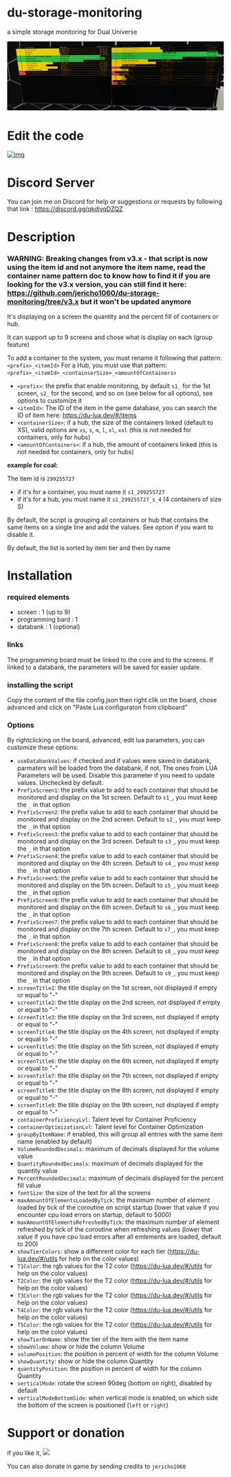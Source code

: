 # du-storage-monitoring
a simple storage monitoring for Dual Universe

![Img001](https://github.com/Jericho1060/du-storage-monitoring/blob/main/du-storage-monitoring.png?raw=true)

# Edit the code

[![img](https://du-lua.dev/img/open_in_editor_button.png)](https://du-lua.dev/#/editor/github/Jericho1060/du-storage-monitoring)

# Discord Server

You can join me on Discord for help or suggestions or requests by following that link : https://discord.gg/qkdjyqDZQZ

# Description

### WARNING: Breaking changes from v3.x - that script is now using the item id and not anymore the item name, read the container name pattern doc to know how to find it if you are looking for the v3.x version, you can still find it here: https://github.com/jericho1060/du-storage-monitoring/tree/v3.x but it won't be updated anymore

It's displaying on a screen the quantity and the percent fill of containers or hub.

It can support up to 9 screens and chose what is display on each (group feature)

To add a container to the system, you must rename it following that pattern: `<prefix>_<itemId>`
For a Hub, you must use that pattern: `<prefix>_<itemId>_<containserSize>_<amountOfContainers>`

- `<prefix>`: the prefix that enable monitoring, by default `s1_` for the 1st screen, `s2_` for the second, and so on (see below for all options), see options to customize it
- `<itemId>`: The ID of the item in the game database, you can search the ID of item here: https://du-lua.dev/#/items
- `<containerSize>`: if a hub, the size of the containers linked (default to XS), valid options are `xs`, `s`, `m`, `l`, `xl`, `xxl` (this is not needed for containers, only for hubs)
- `<amountOfContainers>`: if a hub, the amount of containers linked (this is not needed for containers, only for hubs)

**example for coal:**

The item id is `299255727` 
- if it's for a container, you must name it `s1_299255727`
- if it's for a hub, you must name it `s1_299255727_s_4` (4 containers of size S)

By default, the script is grouping all containers or hub that contains the same items on a single line and add the values. See option if you want to disable it.

By default, the list is sorted by item tier and then by name

# Installation

### required elements
 
 - screen : 1 (up to 9)
 - programming bard : 1
 - databank : 1 (optional)
 
### links

The programming board must be linked to the core and to the screens.
If linked to a databank, the parameters will be saved for easier update.

### installing the script

Copy the content of the file config.json then right clik on the board, chose advanced and click on "Paste Lua configuraton from clipboard"

### Options

By rightclicking on the board, advanced, edit lua parameters, you can customize these options:

- `useDatabankValues`: if checked and if values were saved in databank, parmaters will be loaded from the databank, if not, The ones from LUA Parameters will be used. Disable this parameter if you need to update values. Unchecked by default. 
- `PrefixScreen1`: the prefix value to add to each container that should be monitored and display on the 1st screen. Default to `s1_`, you must keep the `_` in that option
- `PrefixScreen2`: the prefix value to add to each container that should be monitored and display on the 2nd screen. Default to `s2_`, you must keep the `_` in that option
- `PrefixScreen3`: the prefix value to add to each container that should be monitored and display on the 3rd screen. Default to `s3_`, you must keep the `_` in that option
- `PrefixScreen4`: the prefix value to add to each container that should be monitored and display on the 4th screen. Default to `s4_`, you must keep the `_` in that option
- `PrefixScreen5`: the prefix value to add to each container that should be monitored and display on the 5th screen. Default to `s5_`, you must keep the `_` in that option
- `PrefixScreen6`: the prefix value to add to each container that should be monitored and display on the 6th screen. Default to `s6_`, you must keep the `_` in that option
- `PrefixScreen7`: the prefix value to add to each container that should be monitored and display on the 7th screen. Default to `s7_`, you must keep the `_` in that option
- `PrefixScreen8`: the prefix value to add to each container that should be monitored and display on the 8th screen. Default to `s8_`, you must keep the `_` in that option
- `PrefixScreen9`: the prefix value to add to each container that should be monitored and display on the 9th screen. Default to `s9_`, you must keep the `_` in that option 
- `screenTitle1`: the title display on the 1st screen, not displayed if empty or equal to "-"
- `screenTitle2`: the title display on the 2nd screen, not displayed if empty or equal to "-"
- `screenTitle3`: the title display on the 3rd screen, not displayed if empty or equal to "-"
- `screenTitle4`: the title display on the 4th screen, not displayed if empty or equal to "-"
- `screenTitle5`: the title display on the 5th screen, not displayed if empty or equal to "-"
- `screenTitle6`: the title display on the 6th screen, not displayed if empty or equal to "-"
- `screenTitle7`: the title display on the 7th screen, not displayed if empty or equal to "-"
- `screenTitle8`: the title display on the 8th screen, not displayed if empty or equal to "-"
- `screenTitle9`: the title display on the 9th screen, not displayed if empty or equal to "-"
- `containerProficiencyLvl`: Talent level for Container Proficiency
- `containerOptimizationLvl`: Talent level for Container Optimization
- `groupByItemName`: if enabled, this will group all entries with the same item name (enabled by default)
- `VolumeRoundedDecimals`: maximum of decimals displayed for the volume value
- `QuantityRoundedDecimals`: maximum of decimals displayed for the quantity value
- `PercentRoundedDecimals`: maximum of decimals displayed for the percent fill value
- `fontSize`: the size of the text for all the screens
- `maxAmountOfElementsLoadedByTick`: the maximum number of element loaded by tick of the coroutine on script startup (lower that value if you encounter cpu load errors on startup, default to 5000)
- `maxAmountOfElementsRefreshedByTick`: the maximum number of element refreshed by tick of the coroutine when refreshing values (lower that value if you have cpu load errors after all emlements are loaded, default to 200)
- `showTierColors`: show a diffenrent color for each tier (https://du-lua.dev/#/utils for help on the color values)
- `T1Color`: the rgb values for the T2 color (https://du-lua.dev/#/utils for help on the color values)
- `T2Color`: the rgb values for the T2 color (https://du-lua.dev/#/utils for help on the color values)
- `T3Color`: the rgb values for the T2 color (https://du-lua.dev/#/utils for help on the color values)
- `T4Color`: the rgb values for the T2 color (https://du-lua.dev/#/utils for help on the color values)
- `T5Color`: the rgb values for the T2 color (https://du-lua.dev/#/utils for help on the color values)
- `showTierOnName`: show the tier of the item with the item name
- `showVolume`: show or hide the column Volume
- `volumePosition`: the position in percent of width for the column Volume
- `showQuantity`: show or hide the column Quantity
- `quantityPosition`: the position in percent of width for the column Quantity
- `verticalMode`: rotate the screen 90deg (bottom on right), disabled by default 
- `verticalModeBottomSide`: when vertical mode is enabled, on which side the bottom of the screen is positioned (`left` or `right`)

# Support or donation

if you like it, [<img src="https://github.com/Jericho1060/DU-Industry-HUD/blob/main/ressources/images/ko-fi.png?raw=true" width="150">](https://ko-fi.com/jericho1060)

You can also donate in game by sending credits to `jericho1060`
